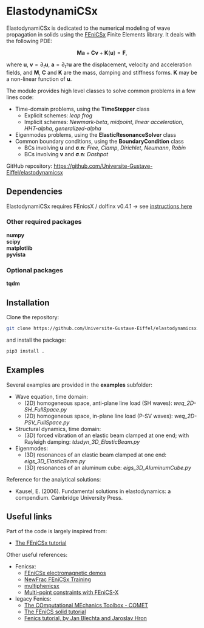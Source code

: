 # ElastodynamiCSx 
ElastodynamiCSx is dedicated to the numerical modeling of wave propagation in solids using the [FEniCSx](https://fenicsproject.org/) Finite Elements library. It deals with the following PDE:

$$\mathbf{M}\mathbf{a} + \mathbf{C}\mathbf{v} + \mathbf{K}(\mathbf{u}) = \mathbf{F},$$

where $\mathbf{u}$, $\mathbf{v}=\partial_t \mathbf{u}$, $\mathbf{a}=\partial_{t^2}\mathbf{u}$ are the displacement, velocity and acceleration fields, and $\mathbf{M}$, $\mathbf{C}$ and $\mathbf{K}$ are the mass, damping and stiffness forms. $\mathbf{K}$ may be a non-linear function of $\mathbf{u}$.

The module provides high level classes to solve common problems in a few lines code:
  * Time-domain problems, using the **TimeStepper** class
    * Explicit schemes: *leap frog*
    * Implicit schemes: *Newmark-beta*, *midpoint*, *linear acceleration*, *HHT-alpha*, *generalized-alpha*
  * Eigenmodes problems, using the **ElasticResonanceSolver** class
  * Common boundary conditions, using the **BoundaryCondition** class
    * BCs involving $\mathbf{u}$ and $\boldsymbol{\sigma} . \mathbf{n}$: *Free*, *Clamp*, *Dirichlet*, *Neumann*, *Robin*
    * BCs involving $\mathbf{v}$ and $\boldsymbol{\sigma} . \mathbf{n}$: *Dashpot*

GitHub repository:
https://github.com/Universite-Gustave-Eiffel/elastodynamicsx

## Dependencies
ElastodynamiCSx requires FEnicsX / dolfinx v0.4.1 -> see [instructions here](https://github.com/FEniCS/dolfinx#installation)  

### Other required packages
**numpy**  
**scipy**  
**matplotlib**  
**pyvista**  

### Optional packages
**tqdm**

## Installation
Clone the repository:
```bash
git clone https://github.com/Universite-Gustave-Eiffel/elastodynamicsx.git
```
and install the package:
```bash
pip3 install .
```

## Examples
Several examples are provided in the **examples** subfolder:
  * Wave equation, time domain:
    * (2D) homogeneous space, anti-plane line load (SH waves): *weq_2D-SH_FullSpace.py*
    * (2D) homogeneous space, in-plane line load (P-SV waves): *weq_2D-PSV_FullSpace.py*
  * Structural dynamics, time domain:
    * (3D) forced vibration of an elastic beam clamped at one end; with Rayleigh damping: *tdsdyn_3D_ElasticBeam.py*
  * Eigenmodes:
    * (3D) resonances of an elastic beam clamped at one end: *eigs_3D_ElasticBeam.py*
    * (3D) resonances of an aluminum cube: *eigs_3D_AluminumCube.py*

Reference for the analytical solutions:
  * Kausel, E. (2006). Fundamental solutions in elastodynamics: a compendium. Cambridge University Press.

## Useful links
Part of the code is largely inspired from:
  * [The FEniCSx tutorial](https://jorgensd.github.io/dolfinx-tutorial/)

Other useful references:
  * Fenicsx:
    * [FEniCSx electromagnetic demos](https://mikics.github.io/)
    * [NewFrac FEniCSx Training](https://newfrac.gitlab.io/newfrac-fenicsx-training/index.html)
    * [multiphenicsx](https://github.com/multiphenics/multiphenicsx)
    * [Multi-point constraints with FEniCS-X](https://github.com/jorgensd/dolfinx_mpc)
  * legacy Fenics:
    * [The COmputational MEchanics Toolbox - COMET](https://comet-fenics.readthedocs.io/en/latest/)
    * [The FEniCS solid tutorial](https://fenics-solid-tutorial.readthedocs.io/en/latest/)
    * [Fenics tutorial, by Jan Blechta and Jaroslav Hron](https://www2.karlin.mff.cuni.cz/~hron/fenics-tutorial/index.html)


